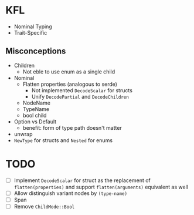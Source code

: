 # KFL

- Nominal Typing
- Trait-Specific

## Misconceptions

- Children
  - Not eble to use enum as a single child
- Nominal
  - Flatten properties (analogous to serde)
    - Not implemented `DecodeScalar` for structs
    - Unify `DecodePartial` and `DecodeChildren`
  - NodeName
  - TypeName
  - bool child
- Option vs Default
  - benefit: form of type path doesn't matter 
- unwrap
- `NewType` for structs and `Nested` for enums

# TODO

- [ ] Implement `DecodeScalar` for struct as the replacement of `flatten(properties)` and support `flatten(arguments)` equivalent as well
- [ ] Allow distinguish variant nodes by `(type-name)`
- [ ] Span
- [ ] Remove `ChildMode::Bool`
